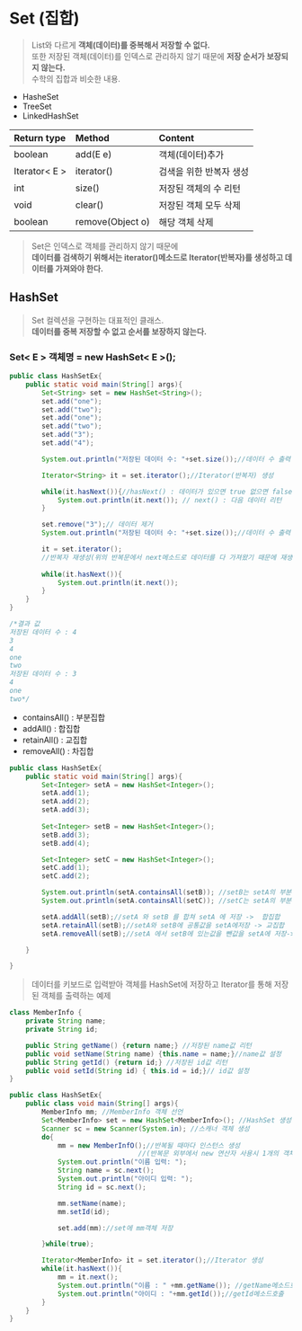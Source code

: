 # Set (집합)
>List와 다르게 **객체(데이터)를 중복해서 저장할 수 없다.**<br> 또한 저장된 객체(데이터)를 인덱스로 관리하지 않기 때문에 **저장 순서가 보장되지 않는다.**<br> 수학의 집합과 비슷한 내용.
- HasheSet
- TreeSet
- LinkedHashSet

|Return type|Method|Content|
|:-----|:-----|:-----|
|boolean|add(E e)|객체(데이터)추가|
|Iterator< E >|iterator()|검색을 위한 반복자 생성|
|int|size()|저장된 객체의 수 리턴|
|void|clear()|저장된 객체 모두 삭제|
|boolean|remove(Object o)|해당 객체 삭제|

>Set은 인덱스로 객체를 관리하지 않기 때문에<br> **데이터를 검색하기 위해서는 iterator()메소드로 Iterator(반복자)를 생성하고 데이터를 가져와야 한다.**

## HashSet
>Set 컬렉션을 구현하는 대표적인 클래스. <br> **데이터를 중복 저장할 수 없고 순서를 보장하지 않는다.**

### Set< E > 객체명 = new HashSet< E >();

```java
public class HashSetEx{
    public static void main(String[] args){
        Set<String> set = new HashSet<String>();
        set.add("one");
        set.add("two");
        set.add("one");
        set.add("two");
        set.add("3");
        set.add("4");

        System.out.println("저장된 데이터 수: "+set.size());//데이터 수 출력

        Iterator<String> it = set.iterator();//Iterator(반복자) 생성

        while(it.hasNext()){//hasNext() : 데이터가 있으면 true 없으면 false
            System.out.println(it.next()); // next() : 다음 데이터 리턴
        }

        set.remove("3");// 데이터 제거
        System.out.println("저장된 데이터 수: "+set.size());//데이터 수 출력

        it = set.iterator();
        //반복자 재생성(위의 반복문에서 next메소드로 데이터를 다 가져왔기 때문에 재생성 필수)
        
        while(it.hasNext()){
            System.out.println(it.next());
        }
    }
}

/*결과 값 
저장된 데이터 수 : 4
3
4
one
two
저장된 데이터 수 : 3
4
one
two*/
```

- containsAll() : 부분집합
- addAll()      : 합집합
- retainAll()   : 교집합
- removeAll()   : 차집합

```java
public class HashSetEx{
    public static void main(String[] args){
        Set<Integer> setA = new HashSet<Integer>();
        setA.add(1);
        setA.add(2);
        setA.add(3);
        
        Set<Integer> setB = new HashSet<Integer>();
        setB.add(3);
        setB.add(4);

        Set<Integer> setC = new HashSet<Integer>();
        setC.add(1);
        setC.add(2);

        System.out.println(setA.containsAll(setB)); //setB는 setA의 부분집합인가?false
        System.out.println(setA.containsAll(setC)); //setC는 setA의 부분집합인가?true

        setA.addAll(setB);//setA 와 setB 를 합쳐 setA 에 저장 ->  합집합
        setA.retainAll(setB);//setA와 setB에 공통값을 setA에저장 -> 교집합
        setA.removeAll(setB);//setA 에서 setB에 있는값을 뺀값을 setA에 저장-> 차집합 

    }

}
```

>데이터를 키보드로 입력받아 객체를 HashSet에 저장하고 Iterator를 통해 저장된 객체를 출력하는 예제 

```java
class MemberInfo {
    private String name;
    private String id;

    public String getName() {return name;} //저장된 name값 리턴
    public void setName(String name) {this.name = name;}//name값 설정
    public String getId() {return id;} //저장된 id값 리턴
    public void setId(String id) { this.id = id;}// id값 설정 
}

public class HashSetEx{
    public class void main(String[] args){
        MemberInfo mm; //MemberInfo 객체 선언
        Set<MemberInfo> set = new HashSet<MemberInfo>(); //HashSet 생성
        Scanner sc = new Scanner(System.in); //스캐너 객체 생성
        do{
            mm = new MemberInfO();//반복될 때마다 인스턴스 생성
                                //(반복문 외부에서 new 연산자 사용시 1개의 객체만 저장됨)
            System.out.println("이름 입력: ");
            String name = sc.next();
            System.out.println("아이디 입력: ");
            String id = sc.next();

            mm.setName(name);
            mm.setId(id);

            set.add(mm)://set에 mm객체 저장

        }while(true);

        Iterator<MemberInfo> it = set.iterator();//Iterator 생성
        while(it.hasNext()){
            mm = it.next();
            System.out.println("이름 : " +mm.getName()); //getName메소드호출
            System.out.println("아이디 : "+mm.getId());//getId메소드호출
        }
    }
}
```
